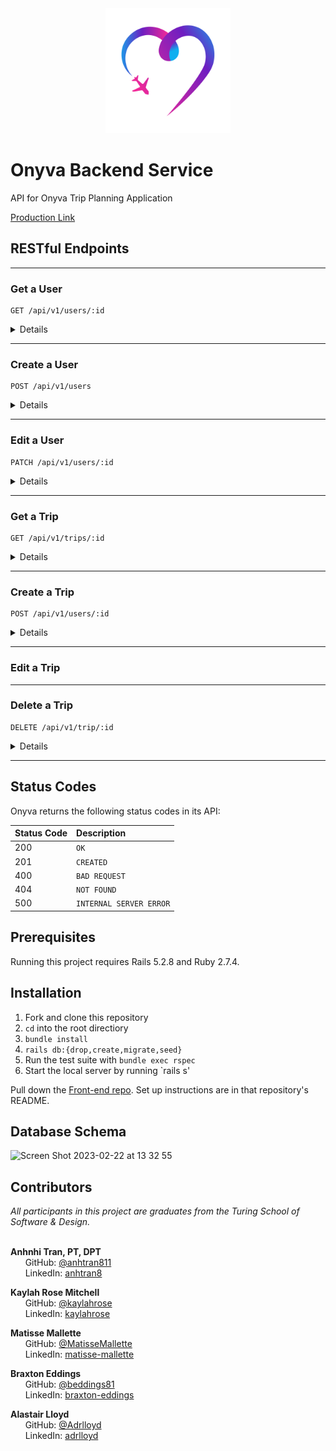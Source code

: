 
<div id="header" align="center">
<img src="src/assets/logo_transparent.png" alt="onyva logo" width="200" height="auto" />
</div>

# Onyva Backend Service

API for Onyva Trip Planning Application

[Production Link]()

## RESTful Endpoints


---

### Get a User


```http
GET /api/v1/users/:id
```

<details close>
<summary>  Details </summary>
<br>
    
Parameters: <br>
```
No Parameters
```

| Code | Description |
| :--- | :--- |
| 200 | `OK` |

Example Value:

```json

{
    "data": {
        "id": "1",
        "type": "user",
        "attributes": {
            "first_name": "Kaylah",
            "last_name": "Rose",
            "phone_number": null,
            "email": "kaylahrosem@gmail.com",
            "emergency_contact_name": null,
            "emergency_contact_phone_number": null,
            "google_uid": "12345678901234567890"
        }
    }
}
```

</details>

---


### Create a User



```http
POST /api/v1/users
```

<details close>
<summary>  Details </summary>
<br>
    
Parameters: <br>
```
CONTENT_TYPE=application/json
```

| Code | Description |
| :--- | :--- |
| 201 | Created |

Example Value:

```json
{
    "data": {
        "id": "3",
        "type": "user",
        "attributes": {
            "first name": "Harry",
            "Last_name": "Potter",
            "phone_number": "123456789",
            "email": "harry@hogwarts.com",
            "emergency_contact_name": null,
            "emergency_contact_phone_number": null
        }
    }
}
```

</details>


---


### Edit a User

```http
PATCH /api/v1/users/:id
```

<details close>
<summary>  Details </summary>
<br>
    
Parameters: <br>
```
CONTENT_TYPE=application/json
```

| Code | Description |
| :--- | :--- |
| 200 | `OK` |

Example Value:

```json
{
    "data": {
        "id": "1",
        "type": "user",
        "attributes": {
            "first name": "bob",
            "Last_name": "Jef",
            "phone_number": "123456789",
            "email": "jef@jef.com",
            "password_digest": "$2a$12$fluERN41F2GOxWGW08JPmOh7AwL]rdDJo4fXyrLukj5yzGKIG/Kpiv"
            "emergency_contact_name": null,
            "emergency_contact_phone_number": null
        }
    }
}
```
    
| Code | Description |
| :--- | :--- |
| 400 | `BAD REQUEST` |

</details>


---


### Get a Trip


```http
GET /api/v1/trips/:id
```

<details close>
<summary>  Details </summary>
<br>
    
Parameters: <br>
```
No Parameters
```

| Code | Description |
| :--- | :--- |
| 200 | `OK` |

Example Value:

```json
{
    "data": {
        "id": "1",
        "type": "trip",
        "attributes": {
            "name": "Girl's Trip",
            "city": "Denver",
            "country": "United States",
            "postcode": "80020",
            "place_id": "21fqirl123b1278"
        }
    }
}
```
| Code | Description |
| :--- | :--- |
| 400 | `BAD REQUEST` |
    
    
Example Value:

```json
{
    "data": {
    }
}
```

</details>


---


### Create a Trip

```http
POST /api/v1/users/:id
```

<details close>
<summary>  Details </summary>
<br>
    
Parameters: <br>
```
CONTENT_TYPE=application/json
```

| Code | Description |
| :--- | :--- |
| 200 | `OK` |

Example Value:

```json
{
    "data": {
        "id": "1",
        "type": "user",
        "attributes": {
            "first name": "bob",
            "Last_name": "Jef",
            "phone_number": "123456789",
            "email": "jef@jef.com",
            "password_digest": "$2a$12$fluERN41F2GOxWGW08JPmOh7AwL]rdDJo4fXyrLukj5yzGKIG/Kpiv"
            "emergency_contact_name": null,
            "emergency_contact_phone_number": null
        }
    }
}
```
    
| Code | Description |
| :--- | :--- |
| 400 | `BAD REQUEST` |

</details>


---


### Edit a Trip

---


### Delete a Trip

```http
DELETE /api/v1/trip/:id
```

<details close>
<summary>  Details </summary>
<br>
    
Parameters: <br>
```
CONTENT_TYPE=application/json
```

| Code | Description |
| :--- | :--- |
| 204 | No Content |

Example Value:

```json
''
```

</details>



---




## Status Codes

Onyva returns the following status codes in its API:

| Status Code | Description |
| :--- | :--- |
| 200 | `OK` |
| 201 | `CREATED` |
| 400 | `BAD REQUEST` |
| 404 | `NOT FOUND` |
| 500 | `INTERNAL SERVER ERROR` |

## Prerequisites
Running this project requires Rails 5.2.8 and Ruby 2.7.4.

## Installation

1. Fork and clone this repository
2. `cd` into the root directiory
3. `bundle install`
4. `rails db:{drop,create,migrate,seed}`
5. Run the test suite with `bundle exec rspec`
6. Start the local server by running `rails s'

Pull down the [Front-end repo](https://github.com/On-y-va/onyva_fe). Set up instructions are in that repository's README.

## Database Schema

![Screen Shot 2023-02-22 at 13 32 55](https://user-images.githubusercontent.com/111713452/220828547-a7360860-b73e-4209-a91e-c04fc5b56211.png)

## Contributors

<i>All participants in this project are graduates from the Turing School of Software & Design.</i> <br> <br>
  
<b>Anhnhi Tran, PT, DPT</b> <br>
&nbsp;&nbsp;&nbsp;&nbsp;&nbsp; GitHub: <a href="https://github.com/anhtran811">@anhtran811</a> <br>
&nbsp;&nbsp;&nbsp;&nbsp;&nbsp; LinkedIn: <a href="https://www.linkedin.com/in/anhtran8/">anhtran8</a> <br>

<b>Kaylah Rose Mitchell</b> <br>
&nbsp;&nbsp;&nbsp;&nbsp;&nbsp; GitHub: <a href="https://github.com/kaylahrose">@kaylahrose</a> <br>
&nbsp;&nbsp;&nbsp;&nbsp;&nbsp; LinkedIn: <a href="https://www.linkedin.com/in/kaylahrose/">kaylahrose</a> <br>

<b>Matisse Mallette</b> <br>
&nbsp;&nbsp;&nbsp;&nbsp;&nbsp; GitHub: <a href="https://github.com/MatisseMallette">@MatisseMallette</a> <br>
&nbsp;&nbsp;&nbsp;&nbsp;&nbsp; LinkedIn: <a href="https://www.linkedin.com/in/matisse-mallette/">matisse-mallette</a> <br>

<b>Braxton Eddings</b> <br>
&nbsp;&nbsp;&nbsp;&nbsp;&nbsp; GitHub: <a href="https://github.com/beddings81">@beddings81</a> <br>
&nbsp;&nbsp;&nbsp;&nbsp;&nbsp; LinkedIn: <a href="https://www.linkedin.com/in/braxton-eddings/">braxton-eddings</a> <br>

<b>Alastair Lloyd</b> <br>
&nbsp;&nbsp;&nbsp;&nbsp;&nbsp; GitHub: <a href="https://github.com/Adrlloyd">@Adrlloyd</a> <br>
&nbsp;&nbsp;&nbsp;&nbsp;&nbsp; LinkedIn: <a href="https://www.linkedin.com/in/adrlloyd/">adrlloyd</a> <br>
